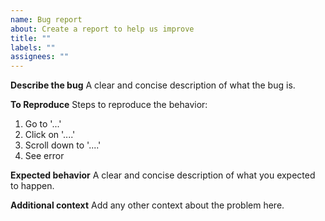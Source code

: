 ```yaml
---
name: Bug report
about: Create a report to help us improve
title: ""
labels: ""
assignees: ""
---
```


**Describe the bug** A clear and concise description of what the bug is.

**To Reproduce** Steps to reproduce the behavior:

1. Go to '...'
2. Click on '....'
3. Scroll down to '....'
4. See error

**Expected behavior** A clear and concise description of what you expected to
happen.

**Additional context** Add any other context about the problem here.
